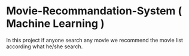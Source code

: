 # Movie-Recommandation-System ( Machine Learning )

In this project if anyone search any movie we recommend the movie list according what he/she search.
